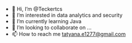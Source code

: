 - 👋 Hi, I’m @Teckertcs
- 👀 I’m interested in data analytics and security
- 🌱 I’m currently learning Java
- 💞️ I’m looking to collaborate on ...
- 📫 How to reach me tatyana.e1277@gmail.com

<!---
Teckertcs/Teckertcs is a ✨ special ✨ repository because its `README.md` (this file) appears on your GitHub profile.
You can click the Preview link to take a look at your changes.
--->
